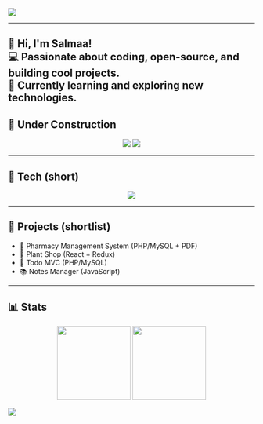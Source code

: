 <!-- Banner (neon style) -->
<img src="https://capsule-render.vercel.app/api?type=waving&color=0:00bfff,50:ffffff,100:ff1493&height=200&section=header&text=Salma%20The%20Creator&fontSize=48&fontColor=000000&animation=twinkling&fontAlignY=35"/>

---
👋 Hi, I'm Salmaa!  
💻 Passionate about coding, open-source, and building cool projects.  
🌱 Currently learning and exploring new technologies.  
---

## 🚧 Under Construction

<p align="center">
  <img src="https://img.shields.io/badge/Status-Work%20in%20Progress-ff1493?style=for-the-badge"/>
  <img src="https://img.shields.io/badge/Palette-Blue%2FWhite%2FPink-00bfff?style=for-the-badge"/>
</p>

---

## 🧰 Tech (short)
<p align="center">
  <img src="https://skillicons.dev/icons?i=flutter,kotlin,dart,react,php,mysql,js,html,css,figma,git,github"/>
</p>

---

## 📌 Projects (shortlist)
- 💊 Pharmacy Management System (PHP/MySQL + PDF)  
- 🌱 Plant Shop (React + Redux)  
- 📝 Todo MVC (PHP/MySQL)  
- 📚 Notes Manager (JavaScript)  

---

## 📊 Stats
<p align="center">
  <img src="https://github-readme-stats.vercel.app/api?username=salma-the-creator&show_icons=true&theme=tokyonight&hide_border=true" height="150"/>
  <img src="https://github-readme-streak-stats.herokuapp.com?user=salma-the-creator&theme=tokyonight&hide_border=true" height="150"/>
</p>

<img src="https://capsule-render.vercel.app/api?type=waving&color=0:00bfff,50:ffffff,100:ff1493&height=120&section=footer"/>